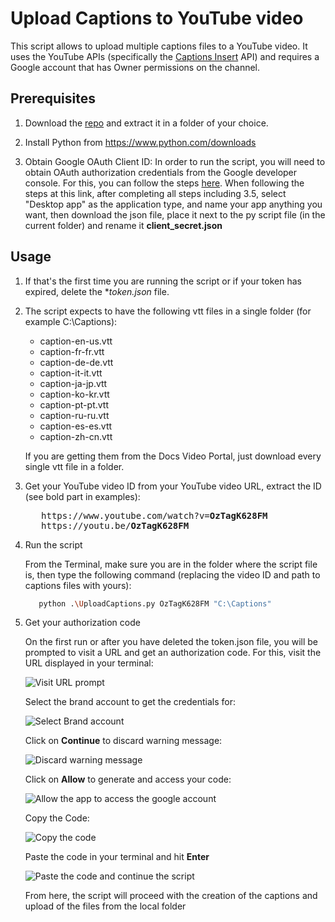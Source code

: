 # Upload Captions to YouTube video

This script allows to upload multiple captions files to a YouTube video.
It uses the YouTube APIs (specifically the [Captions Insert](https://developers.google.com/youtube/v3/docs/captions/insert) API) and requires a Google account that has Owner permissions on the channel.

## Prerequisites

1. Download the [repo](https://github.com/olivierbloch/Scripts-for-automation/archive/refs/heads/main.zip) and extract it in a folder of your choice.

1. Install Python from <https://www.python.com/downloads>

1. Obtain Google OAuth Client ID:
   In order to run the script, you will need to obtain OAuth authorization credentials from the Google developer console. For this, you can follow the steps [here](https://wpythub.com/documentation/getting-started/set-youtube-oauth-client-id-client-secret/). When following the steps at this link, after completing all steps including 3.5, select "Desktop app" as the application type, and name your app anything you want, then download the json file, place it next to the py script file (in the current folder) and rename it **client_secret.json**

## Usage

1. If that's the first time you are running the script or if your token has expired, delete the **token.json* file.

1. The script expects to have the following vtt files in a single folder (for example C:\Captions):

   - caption-en-us.vtt
   - caption-fr-fr.vtt
   - caption-de-de.vtt
   - caption-it-it.vtt
   - caption-ja-jp.vtt
   - caption-ko-kr.vtt
   - caption-pt-pt.vtt
   - caption-ru-ru.vtt
   - caption-es-es.vtt
   - caption-zh-cn.vtt

   If you are getting them from the Docs Video Portal, just download every single vtt file in a folder.

1. Get your YouTube video ID from your YouTube video URL, extract the ID (see bold part in examples):

   <pre>
      https://www.youtube.com/watch?v=<b>OzTagK628FM</b>
      https://youtu.be/<b>OzTagK628FM</b>
   </pre>

1. Run the script

   From the Terminal, make sure you are in the folder where the script file is, then type the following command (replacing the video ID and path to captions files with yours):

   ```bash
      python .\UploadCaptions.py OzTagK628FM "C:\Captions"
   ```

1. Get your authorization code

   On the first run or after you have deleted the token.json file, you will be prompted to visit a URL and get an authorization code. For this, visit the URL displayed in your terminal:

   ![Visit URL prompt](Assets\UploadCaptions_1.png)

   Select the brand account to get the credentials for:

   ![Select Brand account](Assets\UploadCaptions_2.png)

   Click on **Continue** to discard warning message:

   ![Discard warning message](Assets\UploadCaptions_3.png)

    Click on **Allow** to generate and access your code:

   ![Allow the app to access the google account](Assets\UploadCaptions_4.png)

    Copy the Code:

   ![Copy the code](Assets\UploadCaptions_5.png)

    Paste the code in your terminal and hit **Enter**

   ![Paste the code and continue the script](Assets\UploadCaptions_6.png)

    From here, the script will proceed with the creation of the captions and upload of the files from the local folder
